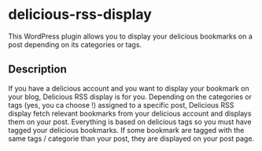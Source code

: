 delicious-rss-display
=====================

This WordPress plugin allows you to display your delicious bookmarks on a post depending on its categories or tags.

Description
-----------

If you have a delicious account and you want to display your bookmark on your blog, Delicious RSS display is for you. Depending on the categories or tags (yes, you ca choose !) assigned to a specific post, Delicious RSS display fetch relevant bookmarks from your delicious account and displays them on your post. Everything is based on delicious tags so you must have tagged your delicious bookmarks. If some bookmark are tagged with the same tags / categorie than your post, they are displayed on your post page.

